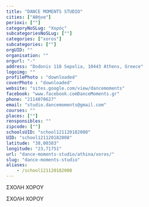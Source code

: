 ```yaml
---
title: "DANCE MOMENTS STUDIO"
cities: ["Αθήνα"]
perioxi: [""]
categoryNoSLug: "Χορός"
subcategoriesNoSLug: [""]
categories: ["xoros"]
subcategories: [""]
orgUID: ""
organisation: ""
orgurl: "-"
address: "Dodonis 118 Sepolia, 10443 Athens, Greece"
logoimg: ""
profilePhoto : "downloaded"
coverPhoto : "downloaded"
website: "sites.google.com/view/dancemoments"
facebook: "www.facebook.comDanceMoments.gr"
phone: "2114070627"
email: "studio.dancemoments@gmail.com"
courses: ""
places: [""]
rensponsibles: ""
zipcode: [""]
schoolsUID: "school121120182008"
UID: "school121120182008"
latitude: "38,00383"
longitude: "23,71751"
url: "dance-moments-studio/athina/xoros/"
slug: "dance-moments-studio"
aliases:
    - /school121120182008
---
```



ΣΧΟΛΗ ΧΟΡΟΥ

ΣΧΟΛΗ ΧΟΡΟΥ